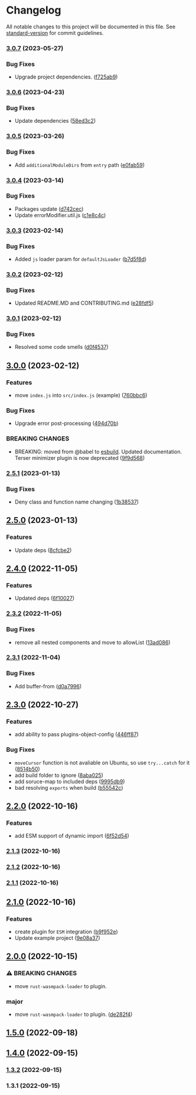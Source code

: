 # Changelog

All notable changes to this project will be documented in this file. See [standard-version](https://github.com/conventional-changelog/standard-version) for commit guidelines.

### [3.0.7](https://github.com/elion-project/builder/compare/v3.0.6...v3.0.7) (2023-05-27)


### Bug Fixes

* Upgrade project dependencies. ([f725ab9](https://github.com/elion-project/builder/commit/f725ab928ff98b4da144740579c3114bb6372811))

### [3.0.6](https://github.com/elion-project/builder/compare/v3.0.5...v3.0.6) (2023-04-23)


### Bug Fixes

* Update dependencies ([58ed3c2](https://github.com/elion-project/builder/commit/58ed3c27a83065c5e54c86524e9f67259ac2ab66))

### [3.0.5](https://github.com/elion-project/builder/compare/v3.0.4...v3.0.5) (2023-03-26)


### Bug Fixes

* Add `additionalModuleDirs` from `entry` path ([e0fab59](https://github.com/elion-project/builder/commit/e0fab599c58b325a57390d9501f820a6900d36e5))

### [3.0.4](https://github.com/elion-project/builder/compare/v3.0.3...v3.0.4) (2023-03-14)


### Bug Fixes

* Packages update ([d742cec](https://github.com/elion-project/builder/commit/d742cec650d7b2fc267c62c9d2c6108dc6fdc948))
* Update errorModifier.util.js ([c1e8c4c](https://github.com/elion-project/builder/commit/c1e8c4c231b5f71fd7fb53d1dd13c9b7b970164d))

### [3.0.3](https://github.com/elion-project/builder/compare/v3.0.2...v3.0.3) (2023-02-14)


### Bug Fixes

* Added `js` loader param for `defaultJsLoader` ([b7d5f8d](https://github.com/elion-project/builder/commit/b7d5f8d8c7449ae73b035b3294ef79bacc562f20))

### [3.0.2](https://github.com/elion-project/builder/compare/v3.0.1...v3.0.2) (2023-02-12)


### Bug Fixes

* Updated README.MD and CONTRIBUTING.md ([e28fdf5](https://github.com/elion-project/builder/commit/e28fdf5e162986010e3fd1c7e793e378501e0d83))

### [3.0.1](https://github.com/elion-project/builder/compare/v3.0.0...v3.0.1) (2023-02-12)


### Bug Fixes

* Resolved some code smells ([d0f4537](https://github.com/elion-project/builder/commit/d0f4537ca4eaceb84a88495c9171698cfd3818b4))

## [3.0.0](https://github.com/elion-project/builder/compare/v2.6.0...v3.0.0) (2023-02-12)

### Features

* move `index.js` into `src/index.js` (example) ([760bbc6](https://github.com/elion-project/builder/commit/760bbc6d892a9098268d0a2ec666afb5d1ca64ec))


### Bug Fixes

* Upgrade error post-processing ([494d70b](https://github.com/elion-project/builder/commit/494d70b97f5fb906c94f03b5eb54c1f376b6cc6d))

### BREAKING CHANGES
* BREAKING: moved from @babel to [esbuild](https://esbuild.github.io/). Updated documentation. Terser minimizer plugin is now deprecated ([9f9d568](https://github.com/elion-project/builder/commit/9f9d568bd382c0911942eb29e536177db9de5641))

### [2.5.1](https://github.com/elion-project/builder/compare/v2.5.0...v2.5.1) (2023-01-13)


### Bug Fixes

* Deny class and function name changing ([1b38537](https://github.com/elion-project/builder/commit/1b3853727dcaa002405a66d83efc507fb5d64d85))

## [2.5.0](https://github.com/elion-project/builder/compare/v2.4.0...v2.5.0) (2023-01-13)


### Features

* Update deps ([8cfcbe2](https://github.com/elion-project/builder/commit/8cfcbe274e26a4a1c368f9c0fcac24b9c954f142))

## [2.4.0](https://github.com/elion-project/builder/compare/v2.3.2...v2.4.0) (2022-11-05)


### Features

* Updated deps ([6f10027](https://github.com/elion-project/builder/commit/6f100276fb98820eaf191fa5517e5373d9864e66))

### [2.3.2](https://github.com/elion-project/builder/compare/v2.3.1...v2.3.2) (2022-11-05)


### Bug Fixes

* remove all nested components and move to allowList ([13ad086](https://github.com/elion-project/builder/commit/13ad086ba2047f971e40804bbc745ea8e867bd61))

### [2.3.1](https://github.com/elion-project/builder/compare/v2.3.0...v2.3.1) (2022-11-04)


### Bug Fixes

* Add buffer-from ([d0a7996](https://github.com/elion-project/builder/commit/d0a7996f17b473ea91e0bdbb24da2062304d5a95))

## [2.3.0](https://github.com/elion-project/builder/compare/v2.2.0...v2.3.0) (2022-10-27)


### Features

* add ability to pass plugins-object-config ([446ff87](https://github.com/elion-project/builder/commit/446ff87f6c9270fa3e5e51623443d9de49fb5a13))


### Bug Fixes

* `moveCursor` function is not avaliable on Ubuntu, so use `try...catch` for it ([8514b50](https://github.com/elion-project/builder/commit/8514b50559ddd80b548220881f3f753f7a95981a))
* add build folder to ignore ([8aba025](https://github.com/elion-project/builder/commit/8aba02599a6249c2e844617f8476acffc2b448cd))
* add soruce-map to included deps ([9995db9](https://github.com/elion-project/builder/commit/9995db9ad4aabd874e5dec2c2b5968cbab950a0c))
* bad resolving `exports` when build ([b55542c](https://github.com/elion-project/builder/commit/b55542cda31493295ea5a1566de1c657591487e6))

## [2.2.0](https://github.com/elion-project/builder/compare/v2.1.3...v2.2.0) (2022-10-16)


### Features

* add ESM support of dynamic import ([6f52d54](https://github.com/elion-project/builder/commit/6f52d542691d075394508fc223186d8c60855a04))

### [2.1.3](https://github.com/elion-project/builder/compare/v2.1.2...v2.1.3) (2022-10-16)

### [2.1.2](https://github.com/elion-project/builder/compare/v2.1.1...v2.1.2) (2022-10-16)

### [2.1.1](https://github.com/elion-project/builder/compare/v2.1.0...v2.1.1) (2022-10-16)

## [2.1.0](https://github.com/elion-project/builder/compare/v2.0.0...v2.1.0) (2022-10-16)


### Features

* create plugin for `ESM` integration ([b9f952e](https://github.com/elion-project/builder/commit/b9f952e12e259bf7b06b409896c7850fd14a5e15))
* Update example project ([9e08a37](https://github.com/elion-project/builder/commit/9e08a37f48fb3a631005ea8d8c0981c81ebf1b38))

## [2.0.0](https://github.com/elion-project/builder/compare/v1.5.0...v2.0.0) (2022-10-15)


### ⚠ BREAKING CHANGES

* move `rust-wasmpack-loader` to plugin.

### major

* move `rust-wasmpack-loader` to plugin. ([de282f4](https://github.com/elion-project/builder/commit/de282f4b0be07072ef599cf1bb6e3a47760f5c60))

## [1.5.0](https://github.com/elion-project/builder/compare/v1.4.0...v1.5.0) (2022-09-18)

## [1.4.0](https://github.com/elion-project/builder/compare/v1.3.2...v1.4.0) (2022-09-15)

### [1.3.2](https://github.com/elion-project/builder/compare/v1.3.1...v1.3.2) (2022-09-15)

### 1.3.1 (2022-09-15)
